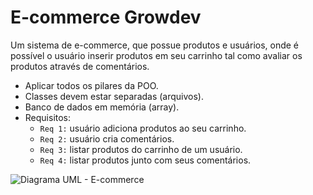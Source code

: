 # E-commerce Growdev

Um sistema de e-commerce, que possue produtos e usuários, onde é possível o usuário inserir produtos em seu carrinho tal como avaliar os produtos através de comentários.

- Aplicar todos os pilares da POO.
- Classes devem estar separadas (arquivos).
- Banco de dados em memória (array).
- Requisitos:
  - `Req 1:` usuário adiciona produtos ao seu carrinho.
  - `Req 2:` usuário cria comentários.
  - `Req 3:` listar produtos do carrinho de um usuário.
  - `Req 4:` listar produtos junto com seus comentários.

<img src="./POO - E-commerce.drawio.png" alt="Diagrama UML - E-commerce" style="background: #ffff">
